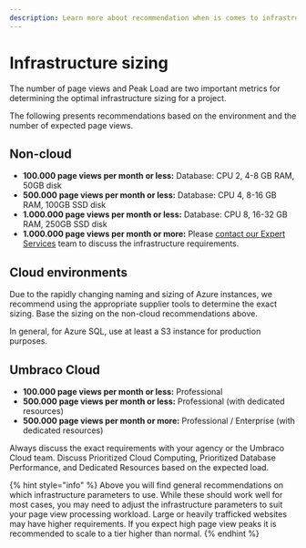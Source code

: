 ```yaml
---
description: Learn more about recommendation when is comes to infrastructure and database.
---
```


# Infrastructure sizing

The number of page views and Peak Load are two important metrics for determining the optimal infrastructure sizing for a project.

The following presents recommendations based on the environment and the number of expected page views.

## Non-cloud

* **100.000 page views per month or less:** Database: CPU 2, 4-8 GB RAM, 50GB disk
* **500.000 page views per month or less:** Database: CPU 4, 8-16 GB RAM, 100GB SSD disk
* **1.000.000 page views per month or less:** Database: CPU 8, 16-32 GB RAM, 250GB SSD disk
* **1.000.000 page views per month or more:** Please [contact our Expert Services](mailto:info@umarketingsuite.com) team to discuss the infrastructure requirements.

## Cloud environments

Due to the rapidly changing naming and sizing of Azure instances, we recommend using the appropriate supplier tools to determine the exact sizing. Base the sizing on the non-cloud recommendations above.

In general, for Azure SQL, use at least a S3 instance for production purposes.

## Umbraco Cloud

* **100.000 page views per month or less:** Professional
* **500.000 page views per month or less:** Professional (with dedicated resources)
* **500.000 page views per month or more:** Professional / Enterprise (with dedicated resources)

Always discuss the exact requirements with your agency or the Umbraco Cloud team. Discuss Prioritized Cloud Computing, Prioritized Database Performance, and Dedicated Resources based on the expected load.

{% hint style="info" %}
Above you will find general recommendations on which infrastructure parameters to use. While these should work well for most cases, you may need to adjust the infrastructure parameters to suit your page view processing workload. Large or heavily trafficked websites may have higher requirements. If you expect high page view peaks it is recommended to scale to a tier higher than normal.
{% endhint %}
